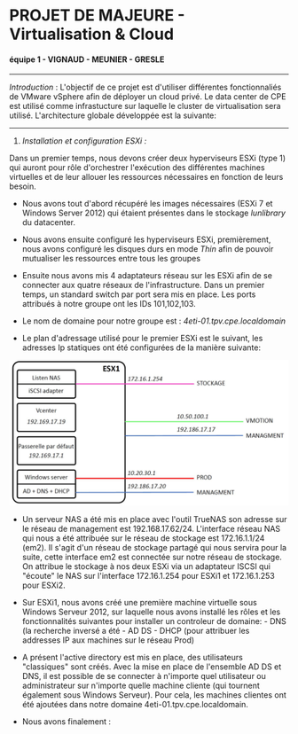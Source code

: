 
# PROJET DE MAJEURE - Virtualisation & Cloud

#### équipe 1 - VIGNAUD - MEUNIER - GRESLE

***

*Introduction* : L'objectif de ce projet est d'utiliser différentes fonctionnaliés de VMware vSphere afin de déployer un cloud privé. Le data center de CPE est utilisé comme infrastucture sur laquelle le cluster de virtualisation sera utilisé. L'architecture globale développée est la suivante:

***

1. *Installation et configuration ESXi :*

Dans un premier temps, nous devons créer deux hyperviseurs ESXi (type 1) qui auront pour rôle d'orchestrer l'exécution des différentes machines virtuelles et de leur allouer les ressources nécessaires en fonction de leurs besoin.

* Nous avons tout d'abord récupéré les images nécessaires (ESXi 7 et Windows Server 2012) qui étaient présentes dans le stockage *lunlibrary* du datacenter.

* Nous avons ensuite configuré les hyperviseurs ESXi, premièrement,  nous avons configuré les disques durs en mode *Thin* afin de pouvoir mutualiser les ressources entre tous les groupes

* Ensuite nous avons mis 4 adaptateurs réseau sur les ESXi afin de se connecter aux quatre réseaux de l'infrastructure. Dans un premier temps, un standard switch par port sera mis en place. Les ports attribués à notre groupe ont les IDs 101,102,103.

* Le nom de domaine pour notre groupe est : *4eti-01.tpv.cpe.localdomain* 

* Le plan d'adressage utilisé pour le premier ESXi est le suivant, les adresses Ip statiques ont été configurées de la manière suivante:

![plan](https://github.com/GuillaumeGrs/projetmajeure/blob/master/Capture.JPG)





* Un serveur NAS a été mis en place avec l'outil TrueNAS son adresse sur le réseau de management est 192.168.17.62/24. L'interface réseau NAS qui nous a été attribuée sur le réseau de stockage est 172.16.1.1/24 (em2). Il s'agit d'un réseau de stockage partagé qui nous servira pour la suite, cette interface em2 est connectée sur notre réseau de stockage. On attribue le stockage à nos deux ESXi via un adaptateur ISCSI qui "écoute" le NAS sur l'interface 172.16.1.254 pour ESXi1 et 172.16.1.253 pour ESXi2.

* Sur ESXi1, nous avons créé une première machine virtuelle sous Windows Serveur 2012, sur laquelle nous avons installé les rôles et les fonctionnalités suivantes pour installer un controleur de domaine:
                                     - DNS (la recherche inversé a été 
                                     - AD DS
                                     - DHCP (pour attribuer les addresses IP aux machines sur le réseau Prod)

* A présent l'active directory est mis en place, des utilisateurs "classiques" sont créés. Avec la mise en place de l'ensemble AD DS et DNS, il est possible de se connecter à n'importe quel utilisateur ou administrateur sur n'importe quelle machine cliente (qui tournent également sous Windows Serveur). Pour cela, les machines clientes ont été ajoutées dans notre domaine 4eti-01.tpv.cpe.localdomain.
    



* Nous avons finalement :





